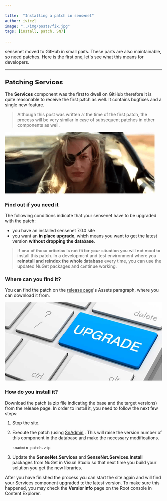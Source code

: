 ```yaml
---

title:  "Installing a patch in sensenet"
author: iviczl
image: "../img/posts/fix.jpg"
tags: [install, patch, SN7]

---
```


sensenet moved to GitHub in small parts. These parts are also maintainable, so need patches. Here is the first one, let's see what this means for developers.

---

## Patching Services

The **Services** component was the first to dwell on GitHub therefore it is quite reasonable to receive the first patch as well. It contains bugfixes and a single new feature.

> Although this post was written at the time of the first patch, the process will be very similar in case of subsequent patches in other components as well.

![Patch](/img/posts/patch.gif "Patch")

### Find out if you need it
The following conditions indicate that your sensenet have to be upgraded with the patch:

+ you have an installed sensenet 7.0.0 site
+ you want an **in place upgrade**, which means you want to get the latest version **without dropping the database**.

> If one of these criterias is not fit for your situation you will not need to install this patch. In a development and test environment where you **reinstall and reindex the whole database** every time, you can use the updated NuGet packages and continue working.

### Where can you find it?
You can find the patch on the [release page](https://github.com/SenseNet/sensenet/releases)'s Assets paragraph, where you can download it from.

![Upgrade](/img/posts/upgrade.png "Upgrade")

### How do you install it?
Download the patch (a zip file indicating the base and the target versions) from the release page. In order to install it, you need to follow the next few steps:

1. Stop the site.
2. Execute the patch (using [SnAdmin](/docs/snadmin)). This will raise the version number of this component in the database and make the necessary modifications.

   `snadmin patch.zip`
3. Update the **SenseNet.Services** and **SenseNet.Services.Install** packages from NuGet in Visual Studio so that next time you build your solution you get the new libraries.

After you have finished the process you can start the site again and will find your Services component upgraded to the latest version. To make sure this happened, you may check the **VersionInfo** page on the Root console in Content Explorer.
